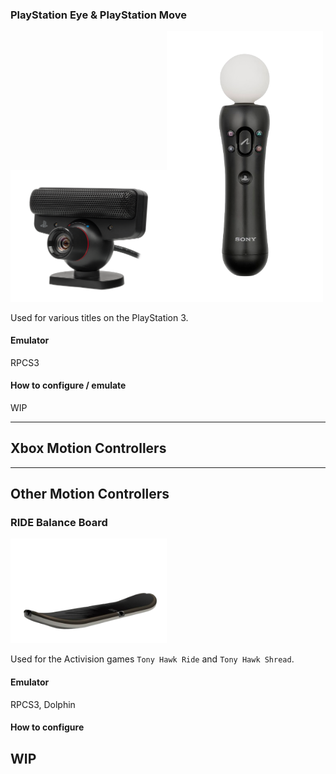 ### PlayStation Eye & PlayStation Move

<img src="../../wiki_images/controllers/playstation-eye.png" width="250"><img src="../../wiki_images/controllers/playstation-move.png" width="250">

Used for various titles on the PlayStation 3.

#### Emulator
RPCS3

#### How to configure / emulate

WIP

---

## Xbox Motion Controllers


---

## Other Motion Controllers


### RIDE Balance Board

<img src="../../wiki_images/controllers/ride-controller.png" width="250">

Used for the Activision games `Tony Hawk Ride` and `Tony Hawk Shread`.

#### Emulator
RPCS3, Dolphin

#### How to configure

WIP
---
